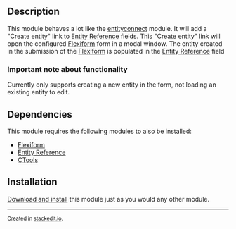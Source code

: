 ## Description

This module behaves a lot like the [entityconnect](/project/entityconnect) module. It will add a "Create entity" link to [Entity Reference](/project/entity_reference) fields. This "Create entity" link will open the configured [Flexiform](/project/flexiform) form in a modal window. The entity created in the submission of the [Flexiform](/project/flexiform) is populated in the [Entity Reference](/project/entity_reference) field


### Important note about functionality
Currently only supports creating a new entity in the form, not loading an existing entity to edit.


## Dependencies

This module requires the following modules to also be installed:

  * [Flexiform](/project/flexiform)
  * [Entity Reference](/project/entity_reference)
  * [CTools](/project/ctools)

## Installation

[Download and install](/docs/7/extending-drupal-7/installing-drupal-7-contributed-modules) this module just as you would any other module.


-------------------------------------------
<sub>Created in [stackedit.io](https://stackedit.io).</sub>
